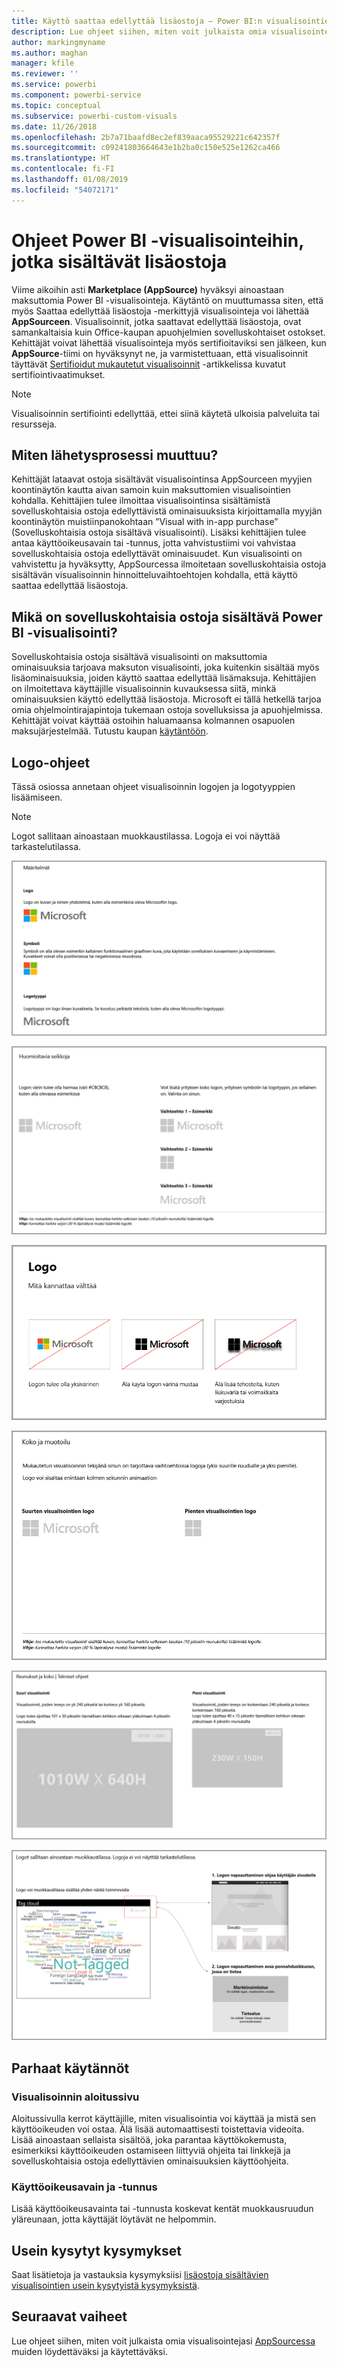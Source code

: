 ```yaml
---
title: Käyttö saattaa edellyttää lisäostoja – Power BI:n visualisointien ohjeet
description: Lue ohjeet siihen, miten voit julkaista omia visualisointejasi AppSourcessa muiden löydettäviksi ja käytettäviksi maksua vastaan.
author: markingmyname
ms.author: maghan
manager: kfile
ms.reviewer: ''
ms.service: powerbi
ms.component: powerbi-service
ms.topic: conceptual
ms.subservice: powerbi-custom-visuals
ms.date: 11/26/2018
ms.openlocfilehash: 2b7a71baafd8ec2ef839aaca95529221c642357f
ms.sourcegitcommit: c09241803664643e1b2ba0c150e525e1262ca466
ms.translationtype: HT
ms.contentlocale: fi-FI
ms.lasthandoff: 01/08/2019
ms.locfileid: "54072171"
---
```

# <a name="guidelines-for-power-bi-visuals-with-additional-purchases"></a>Ohjeet Power BI -visualisointeihin, jotka sisältävät lisäostoja

Viime aikoihin asti **Marketplace (AppSource)** hyväksyi ainoastaan maksuttomia Power BI -visualisointeja. Käytäntö on muuttumassa siten, että myös Saattaa edellyttää lisäostoja -merkittyjä visualisointeja voi lähettää **AppSourceen**. Visualisoinnit, jotka saattavat edellyttää lisäostoja, ovat samankaltaisia kuin Office-kaupan apuohjelmien sovelluskohtaiset ostokset. Kehittäjät voivat lähettää visualisointeja myös sertifioitaviksi sen jälkeen, kun **AppSource**-tiimi on hyväksynyt ne, ja varmistettuaan, että visualisoinnit täyttävät [Sertifioidut mukautetut visualisoinnit](../power-bi-custom-visuals-certified.md) -artikkelissa kuvatut sertifiointivaatimukset.

> [!Note]
> Visualisoinnin sertifiointi edellyttää, ettei siinä käytetä ulkoisia palveluita tai resursseja.

## <a name="whats-changing-in-the-submission-process"></a>Miten lähetysprosessi muuttuu?

Kehittäjät lataavat ostoja sisältävät visualisointinsa AppSourceen myyjien koontinäytön kautta aivan samoin kuin maksuttomien visualisointien kohdalla. Kehittäjien tulee ilmoittaa visualisointinsa sisältämistä sovelluskohtaisia ostoja edellyttävistä ominaisuuksista kirjoittamalla myyjän koontinäytön muistiinpanokohtaan ”Visual with in-app purchase” (Sovelluskohtaisia ostoja sisältävä visualisointi). Lisäksi kehittäjien tulee antaa käyttöoikeusavain tai -tunnus, jotta vahvistustiimi voi vahvistaa sovelluskohtaisia ostoja edellyttävät ominaisuudet. Kun visualisointi on vahvistettu ja hyväksytty, AppSourcessa ilmoitetaan sovelluskohtaisia ostoja sisältävän visualisoinnin hinnoitteluvaihtoehtojen kohdalla, että käyttö saattaa edellyttää lisäostoja.

## <a name="what-is-a-power-bi-visual-with-iap-features"></a>Mikä on sovelluskohtaisia ostoja sisältävä Power BI -visualisointi?

Sovelluskohtaisia ostoja sisältävä visualisointi on maksuttomia ominaisuuksia tarjoava maksuton visualisointi, joka kuitenkin sisältää myös lisäominaisuuksia, joiden käyttö saattaa edellyttää lisämaksuja. Kehittäjien on ilmoitettava käyttäjille visualisoinnin kuvauksessa siitä, minkä ominaisuuksien käyttö edellyttää lisäostoja. Microsoft ei tällä hetkellä tarjoa omia ohjelmointirajapintoja tukemaan ostoja sovelluksissa ja apuohjelmissa. Kehittäjät voivat käyttää ostoihin haluamaansa kolmannen osapuolen maksujärjestelmää. Tutustu kaupan [käytäntöön](https://docs.microsoft.com/office/dev/store/validation-policies#2-apps-or-add-ins-can-display-certain-ads).

## <a name="logo-guidelines"></a>Logo-ohjeet

Tässä osiossa annetaan ohjeet visualisoinnin logojen ja logotyyppien lisäämiseen.

> [!NOTE]
> Logot sallitaan ainoastaan muokkaustilassa. Logoja ei voi näyttää tarkastelutilassa.

![määritelmät](media/office-store-in-app-purchase-visual-guidelines/definitions.png)

![säilytettävät-asiat](media/office-store-in-app-purchase-visual-guidelines/things-to-keep-in-mind.png)

![asiat](media/office-store-in-app-purchase-visual-guidelines/things-to-avoid.png)

![koko-ja-muoto ](media/office-store-in-app-purchase-visual-guidelines/size-and-format.png)

![reunukset-ja](media/office-store-in-app-purchase-visual-guidelines/margins-and-sizes.png)

![muokkaustila](media/office-store-in-app-purchase-visual-guidelines/logos-in-edit-mode.png)

## <a name="best-practices"></a>Parhaat käytännöt

### <a name="visual-landing-page"></a>Visualisoinnin aloitussivu

Aloitussivulla kerrot käyttäjille, miten visualisointia voi käyttää ja mistä sen käyttöoikeuden voi ostaa. Älä lisää automaattisesti toistettavia videoita. Lisää ainoastaan sellaista sisältöä, joka parantaa käyttökokemusta, esimerkiksi käyttöoikeuden ostamiseen liittyviä ohjeita tai linkkejä ja sovelluskohtaisia ostoja edellyttävien ominaisuuksien käyttöohjeita.

### <a name="license-key-and-token"></a>Käyttöoikeusavain ja -tunnus

Lisää käyttöoikeusavainta tai -tunnusta koskevat kentät muokkausruudun yläreunaan, jotta käyttäjät löytävät ne helpommin.

## <a name="faq"></a>Usein kysytyt kysymykset

Saat lisätietoja ja vastauksia kysymyksiisi [lisäostoja sisältävien visualisointien usein kysytyistä kysymyksistä](https://docs.microsoft.com/en-us/power-bi/power-bi-custom-visuals-faq#visuals-with-additional-purchases).

## <a name="next-steps"></a>Seuraavat vaiheet

Lue ohjeet siihen, miten voit julkaista omia visualisointejasi [AppSourcessa](office-store.md) muiden löydettäväksi ja käytettäväksi.

